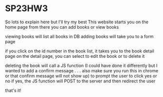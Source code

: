 # SP23HW3

So lots to explain here but I'll try my best 
This website starts you on the home page
from there you can add books or view books

viewing books will list all books in DB
adding books will take you to a form page

if you click on the id number in the book list, it takes you to the book detail page
on the detail page, you can select to edit the book or to delete it 

deleting the book will call a JS function (I could have done it differently but I wanted to add a confirm message . . . 
also make sure you run this in chrome or that confirm message will not show up) to prompt the user to click yes or no 
if yes, the JS function will POST to the server and then redirect the user

that's it!
